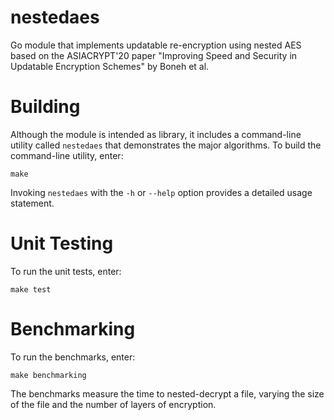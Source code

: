 # nestedaes

Go module that implements updatable re-encryption using nested AES based on the
ASIACRYPT'20 paper "Improving Speed and Security in Updatable Encryption
Schemes" by Boneh et al.


# Building

Although the module is intended as library, it includes a command-line utility
called `nestedaes` that demonstrates the major algorithms.  To build the
command-line utility, enter:

```
make
```

Invoking `nestedaes` with the `-h` or `--help` option provides a detailed usage
statement.


# Unit Testing

To run the unit tests, enter:

```
make test
```


# Benchmarking

To run the benchmarks, enter:

```
make benchmarking
```

The benchmarks measure the time to nested-decrypt a file, varying the size of
the file and the number of layers of encryption.
